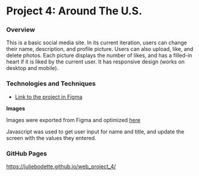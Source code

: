 # Project 4: Around The U.S.

### Overview

This is a basic social media site. In its current iteration, users can change their name, description, and profile picture. Users can also upload, like, and delete photos. Each picture displays the number of likes, and has a filled-in heart if it is liked by the current user. It has responsive design (works on desktop and mobile).

### Technologies and Techniques

- [Link to the project in Figma](https://www.figma.com/file/SurN1jaeEQIhuZEDMhmWWf/Sprint-4-Around-The-U.S.-desktop-mobile?node-id=0%3A1)

**Images**

Images were exported from Figma and optimized [here](https://tinypng.com/)

Javascript was used to get user input for name and title, and update the screen with the values they entered.

### GitHub Pages

https://juliebodette.github.io/web_project_4/
